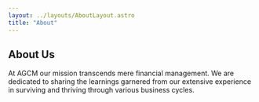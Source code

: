 ```yaml
---
layout: ../layouts/AboutLayout.astro
title: "About"
---
```



## About Us
At AGCM our mission transcends mere financial management. We are dedicated to sharing the learnings garnered from our extensive experience in surviving and thriving through various business cycles. 